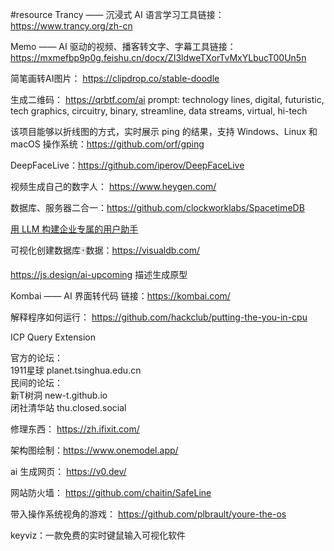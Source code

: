#resource 
Trancy —— 沉浸式 AI 语言学习工具链接：https://www.trancy.org/zh-cn 

Memo —— AI 驱动的视频、播客转文字、字幕工具链接：https://mxmefbp9p0g.feishu.cn/docx/ZI3ldweTXorTvMxYLbucT00Un5n

简笔画转AI图片：
https://clipdrop.co/stable-doodle

生成二维码：
https://qrbtf.com/ai
prompt: technology lines, digital, futuristic, tech graphics, circuitry, binary, streamline, data streams, virtual, hi-tech

该项目能够以折线图的方式，实时展示 ping 的结果，支持 Windows、Linux 和 macOS 操作系统：https://github.com/orf/gping

DeepFaceLive：https://github.com/iperov/DeepFaceLive

视频生成自己的数字人：
https://www.heygen.com/

数据库、服务器二合一：https://github.com/clockworklabs/SpacetimeDB

[用 LLM 构建企业专属的用户助手](https://mp.weixin.qq.com/s/bpeszhmyMC_aRHt1fb0NLA)

可视化创建数据库🀄️数据：https://visualdb.com/

https://js.design/ai-upcoming 描述生成原型

Kombai —— AI 界面转代码
链接：https://kombai.com/

解释程序如何运行：
https://github.com/hackclub/putting-the-you-in-cpu

ICP Query Extension

官方的论坛：  
1911星球 planet.tsinghua.edu.cn  
民间的论坛：  
新T树洞 new-t.github.io  
闭社清华站 thu.closed.social

修理东西： https://zh.ifixit.com/

架构图绘制：https://www.onemodel.app/

ai 生成网页： https://v0.dev/

网站防火墙：
https://github.com/chaitin/SafeLine

带入操作系统视角的游戏：
https://github.com/plbrault/youre-the-os

keyviz：一款免费的实时键鼠输入可视化软件